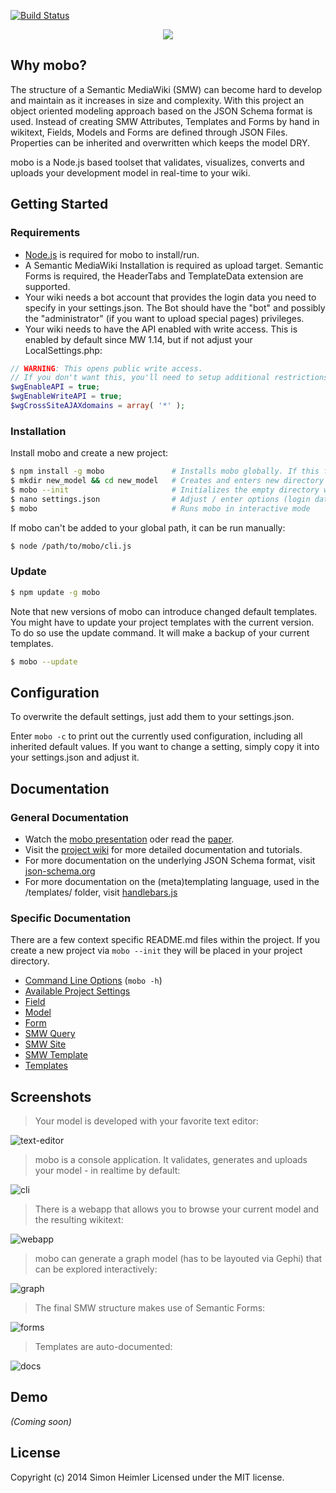 [![Build Status](https://secure.travis-ci.org/Fannon/mobo.png?branch=master)](http://travis-ci.org/Fannon/mobo)

<p align="center">
    <img src ="http://fannon.de/p/mobo-intro/img/logo.png" />
</p>

## Why mobo?
The structure of a Semantic MediaWiki (SMW) can become hard to develop and maintain as it increases in size and complexity.
With this project an object oriented modeling approach based on the JSON Schema format is used.
Instead of creating SMW Attributes, Templates and Forms by hand in wikitext, Fields, Models and Forms are defined through JSON Files. Properties can be inherited and overwritten which keeps the model DRY.

mobo is a Node.js based toolset that validates, visualizes, converts and uploads your development model in real-time to your wiki.

## Getting Started
### Requirements
* [Node.js](http://nodejs.org/) is required for mobo to install/run.
* A Semantic MediaWiki Installation is required as upload target. Semantic Forms is required, the HeaderTabs and TemplateData extension are supported.
* Your wiki needs a bot account that provides the login data you need to specify in your settings.json. The Bot should have the "bot" and possibly the "administrator" (if you want to upload special pages) privileges.
* Your wiki needs to have the API enabled with write access. This is enabled by default since MW 1.14, but if not adjust your LocalSettings.php:

```php
// WARNING: This opens public write access. 
// If you don't want this, you'll need to setup additional restrictions.
$wgEnableAPI = true;
$wgEnableWriteAPI = true;
$wgCrossSiteAJAXdomains = array( '*' );
```

### Installation
Install mobo and create a new project:
```sh
$ npm install -g mobo               # Installs mobo globally. If this fails: "sudo npm install -g mobo"
$ mkdir new_model && cd new_model   # Creates and enters new directory
$ mobo --init                       # Initializes the empty directory with the default structure
$ nano settings.json                # Adjust / enter options (login data for the bot...)
$ mobo                              # Runs mobo in interactive mode
```

If mobo can't be added to your global path, it can be run manually:
```sh
$ node /path/to/mobo/cli.js 
```

### Update
```sh
$ npm update -g mobo
```

Note that new versions of mobo can introduce changed default templates. 
You might have to update your project templates with the current version. 
To do so use the update command. It will make a backup of your current templates.
```sh
$ mobo --update
```

## Configuration
To overwrite the default settings, just add them to your settings.json.

Enter `mobo -c` to print out the currently used configuration, including all inherited default values.
If you want to change a setting, simply copy it into your settings.json and adjust it.

## Documentation
### General Documentation
* Watch the [mobo presentation](http://fannon.de/p/mobo-intro/) oder read the [paper](http://fannon.de/p/mobo-paper.pdf).
* Visit the [project wiki](https://github.com/Fannon/mobo/wiki) for more detailed documentation and tutorials.
* For more documentation on the underlying JSON Schema format, visit [json-schema.org](http://json-schema.org/)
* For more documentation on the (meta)templating language, used in the /templates/ folder, visit [handlebars.js](http://handlebarsjs.com/)

### Specific Documentation
There are a few context specific README.md files within the project.
If you create a new project via `mobo --init` they will be placed in your project directory.

* [Command Line Options](cli.md) (`mobo -h`)
* [Available Project Settings](examples/init/settings.md)
* [Field](examples/init/field/README.md)
* [Model](examples/init/model/README.md)
* [Form](examples/init/form/README.md)
* [SMW Query](examples/init/smw_query/README.md)
* [SMW Site](examples/init/smw_site/README.md)
* [SMW Template](examples/init/smw_template/README.md)
* [Templates](examples/init/templates/README.md)

## Screenshots
> Your model is developed with your favorite text editor:

![text-editor](http://fannon.de/p/mobo-intro/img/st.png)

> mobo is a console application. It validates, generates and uploads your model - in realtime by default:

![cli](http://fannon.de/p/mobo-intro/img/cli2.png)

> There is a webapp that allows you to browse your current model and the resulting wikitext:

![webapp](http://fannon.de/p/mobo-intro/img/webgui.png)

> mobo can generate a graph model (has to be layouted via Gephi) that can be explored interactively:

![graph](http://fannon.de/p/mobo-intro/img/graphselect.png)

> The final SMW structure makes use of Semantic Forms:

![forms](http://fannon.de/p/mobo-intro/img/edit.png)

> Templates are auto-documented:

![docs](http://fannon.de/p/mobo-intro/img/docs.png)

## Demo

_(Coming soon)_


## License

Copyright (c) 2014 Simon Heimler
Licensed under the MIT license.
